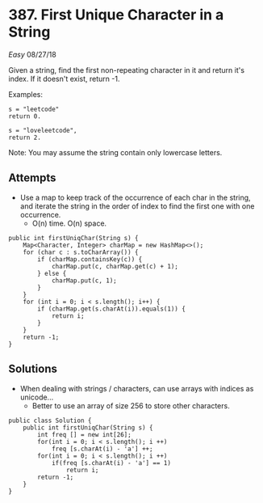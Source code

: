 # 387. First Unique Character in a String
*Easy*
08/27/18

Given a string, find the first non-repeating character in it and return it's index. If it doesn't exist, return -1.

Examples:
```
s = "leetcode"
return 0.

s = "loveleetcode",
return 2.
```
Note: You may assume the string contain only lowercase letters.

## Attempts
* Use a map to keep track of the occurrence of each char in the string, and iterate the string in the order of index to find the first one with one occurrence.
  - O(n) time. O(n) space.
```
public int firstUniqChar(String s) {
    Map<Character, Integer> charMap = new HashMap<>();
    for (char c : s.toCharArray()) {
        if (charMap.containsKey(c)) {
            charMap.put(c, charMap.get(c) + 1);
        } else {
            charMap.put(c, 1);
        }
    }
    for (int i = 0; i < s.length(); i++) {
        if (charMap.get(s.charAt(i)).equals(1)) {
            return i;
        }
    }
    return -1;
}
```

## Solutions
* When dealing with strings / characters, can use arrays with indices as unicode...
  - Better to use an array of size 256 to store other characters.
```
public class Solution {
    public int firstUniqChar(String s) {
        int freq [] = new int[26];
        for(int i = 0; i < s.length(); i ++)
            freq [s.charAt(i) - 'a'] ++;
        for(int i = 0; i < s.length(); i ++)
            if(freq [s.charAt(i) - 'a'] == 1)
                return i;
        return -1;
    }
}
```
